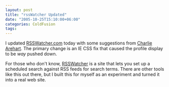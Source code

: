 ```yaml
---
layout: post
title: "rssWatcher Updated"
date: "2005-10-25T15:10:00+06:00"
categories: ColdFusion 
tags: 
---
```


I updated <a href="http://www.rsswatcher.com">RSSWatcher.com</a> today with some suggestions from <a href="http://bluedragon.blog-city.com/">Charlie Arehart</a>. The primary change is an IE CSS fix that caused the profile display to be <i>way</i> pushed down. 

For those who don't know, <a href="http://www.rsswatcher.com">RSSWatcher</a> is a site that lets you set up a scheduled search against RSS feeds for search terms. There are other tools like this out there, but I built this for myself as an experiment and turned it into a real web site.